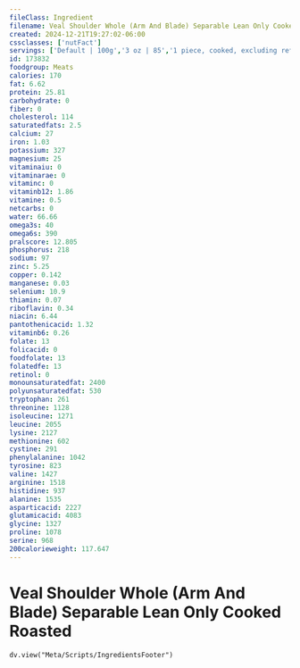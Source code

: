 ```yaml
---
fileClass: Ingredient
filename: Veal Shoulder Whole (Arm And Blade) Separable Lean Only Cooked Roasted
created: 2024-12-21T19:27:02-06:00
cssclasses: ['nutFact']
servings: ['Default | 100g','3 oz | 85','1 piece, cooked, excluding refuse (yield from 1 lb raw meat with refuse) | 251']
id: 173832
foodgroup: Meats
calories: 170
fat: 6.62
protein: 25.81
carbohydrate: 0
fiber: 0
cholesterol: 114
saturatedfats: 2.5
calcium: 27
iron: 1.03
potassium: 327
magnesium: 25
vitaminaiu: 0
vitaminarae: 0
vitaminc: 0
vitaminb12: 1.86
vitamine: 0.5
netcarbs: 0
water: 66.66
omega3s: 40
omega6s: 390
pralscore: 12.805
phosphorus: 218
sodium: 97
zinc: 5.25
copper: 0.142
manganese: 0.03
selenium: 10.9
thiamin: 0.07
riboflavin: 0.34
niacin: 6.44
pantothenicacid: 1.32
vitaminb6: 0.26
folate: 13
folicacid: 0
foodfolate: 13
folatedfe: 13
retinol: 0
monounsaturatedfat: 2400
polyunsaturatedfat: 530
tryptophan: 261
threonine: 1128
isoleucine: 1271
leucine: 2055
lysine: 2127
methionine: 602
cystine: 291
phenylalanine: 1042
tyrosine: 823
valine: 1427
arginine: 1518
histidine: 937
alanine: 1535
asparticacid: 2227
glutamicacid: 4083
glycine: 1327
proline: 1078
serine: 968
200calorieweight: 117.647
---
```


# Veal Shoulder Whole (Arm And Blade) Separable Lean Only Cooked Roasted

```dataviewjs
dv.view("Meta/Scripts/IngredientsFooter")
```